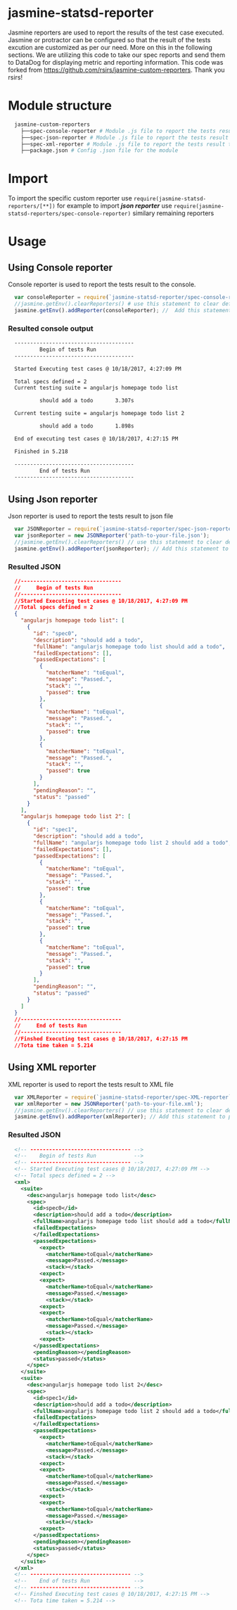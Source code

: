 # jasmine-statsd-reporter
  Jasmine reporters are used to report the results of the test case executed. Jasmine or protractor can be configured so that the result of the tests excution are customized as per our need. More on this in the following sections.
  We are utilizing this code to take our spec reports and send them to DataDog for displaying metric and reporting information.
  This code was forked from https://github.com/rsirs/jasmine-custom-reporters. Thank you rsirs!

# Module structure
```bash
  jasmine-custom-reporters
    ├──spec-console-reporter # Module .js file to report the tests result to console
    ├──spec-json-reporter # Module .js file to report the tests result to JSON file
    ├──spec-xml-reporter # Module .js file to report the tests result to XML file
    ├──package.json # Config .json file for the module
```

# Import
  To import the specific custom reporter use `require(jasmine-statsd-reporters/[**])` for example to import ***json reporter*** use `require(jasmine-statsd-reporters/spec-console-reporter)` similary remaining reporters

# Usage 
  
## Using Console reporter

  Console reporter is used to report the tests result to the console. 

  ```js
    var consoleReporter = require(`jasmine-statsd-reporter/spec-console-reporter`);
    //jasmine.getEnv().clearReporters() # use this statement to clear default reporters 
    jasmine.getEnv().addReporter(consoleReporter); //  Add this statement to proctractor config file in onPrepare function
  ```
### Resulted console output

```bash
  --------------------------------------
          Begin of tests Run
  --------------------------------------

  Started Executing test cases @ 10/18/2017, 4:27:09 PM

  Total specs defined = 2
  Current testing suite = angularjs homepage todo list

          should add a todo       3.307s

  Current testing suite = angularjs homepage todo list 2

          should add a todo       1.898s

  End of executing test cases @ 10/18/2017, 4:27:15 PM

  Finished in 5.218

  --------------------------------------
          End of tests Run
  --------------------------------------


```

## Using Json reporter

  Json reporter is used to report the tests result to json file

  ```js
    var JSONReporter = require(`jasmine-statsd-reporter/spec-json-reporter`);
    var jsonReporter = new JSONReporter('path-to-your-file.json');
    //jasmine.getEnv().clearReporters() // use this statement to clear default reporters
    jasmine.getEnv().addReporter(jsonReporter); // Add this statement to proctractor config file in onPrepare function
  ```

### Resulted JSON

  ```json
    //--------------------------------
    //     Begin of tests Run         
    //--------------------------------
    //Started Executing test cases @ 10/18/2017, 4:27:09 PM
    //Total specs defined = 2
    {
      "angularjs homepage todo list": [
        {
          "id": "spec0",
          "description": "should add a todo",
          "fullName": "angularjs homepage todo list should add a todo",
          "failedExpectations": [],
          "passedExpectations": [
            {
              "matcherName": "toEqual",
              "message": "Passed.",
              "stack": "",
              "passed": true
            },
            {
              "matcherName": "toEqual",
              "message": "Passed.",
              "stack": "",
              "passed": true
            },
            {
              "matcherName": "toEqual",
              "message": "Passed.",
              "stack": "",
              "passed": true
            }
          ],
          "pendingReason": "",
          "status": "passed"
        }
      ],
      "angularjs homepage todo list 2": [
        {
          "id": "spec1",
          "description": "should add a todo",
          "fullName": "angularjs homepage todo list 2 should add a todo",
          "failedExpectations": [],
          "passedExpectations": [
            {
              "matcherName": "toEqual",
              "message": "Passed.",
              "stack": "",
              "passed": true
            },
            {
              "matcherName": "toEqual",
              "message": "Passed.",
              "stack": "",
              "passed": true
            },
            {
              "matcherName": "toEqual",
              "message": "Passed.",
              "stack": "",
              "passed": true
            }
          ],
          "pendingReason": "",
          "status": "passed"
        }
      ]
    }
    //--------------------------------
    //     End of tests Run           
    //--------------------------------
    //Finshed Executing test cases @ 10/18/2017, 4:27:15 PM
    //Tota time taken = 5.214
  ```
  
## Using XML reporter

  XML reporter is used to report the tests result to XML file

  ```js
    var XMLReporter = require(`jasmine-statsd-reporter/spec-XML-reporter`);
    var xmlReporter = new JSONReporter('path-to-your-file.xml');
    //jasmine.getEnv().clearReporters() // use this statement to clear default reporters
    jasmine.getEnv().addReporter(xmlReporter); // Add this statement to proctractor config file in onPrepare function
  ```

### Resulted JSON

  ```xml
    <!-- -------------------------------- -->
    <!--    Begin of tests Run            -->
    <!-- -------------------------------- -->
    <!-- Started Executing test cases @ 10/18/2017, 4:27:09 PM -->
    <!-- Total specs defined = 2 -->
    <xml>
      <suite>
        <desc>angularjs homepage todo list</desc>
        <spec>
          <id>spec0</id>
          <description>should add a todo</description>
          <fullName>angularjs homepage todo list should add a todo</fullName>
          <failedExpectations>
          </failedExpectations>
          <passedExpectations>
            <expect>
              <matcherName>toEqual</matcherName>
              <message>Passed.</message>
              <stack></stack>
            <expect>
            <expect>
              <matcherName>toEqual</matcherName>
              <message>Passed.</message>
              <stack></stack>
            <expect>
            <expect>
              <matcherName>toEqual</matcherName>
              <message>Passed.</message>
              <stack></stack>
            <expect>
          </passedExpectations>
          <pendingReason></pendingReason>
          <status>passed</status>
        </spec>
      </suite>
      <suite>
        <desc>angularjs homepage todo list 2</desc>
        <spec>
          <id>spec1</id>
          <description>should add a todo</description>
          <fullName>angularjs homepage todo list 2 should add a todo</fullName>
          <failedExpectations>
          </failedExpectations>
          <passedExpectations>
            <expect>
              <matcherName>toEqual</matcherName>
              <message>Passed.</message>
              <stack></stack>
            <expect>
            <expect>
              <matcherName>toEqual</matcherName>
              <message>Passed.</message>
              <stack></stack>
            <expect>
            <expect>
              <matcherName>toEqual</matcherName>
              <message>Passed.</message>
              <stack></stack>
            <expect>
          </passedExpectations>
          <pendingReason></pendingReason>
          <status>passed</status>
        </spec>
      </suite>
    </xml>
    <!-- -------------------------------- -->
    <!--    End of tests Run              -->
    <!-- -------------------------------- -->
    <!-- Finshed Executing test cases @ 10/18/2017, 4:27:15 PM -->
    <!-- Tota time taken = 5.214 -->
  ```


